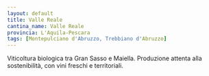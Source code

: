 ```yaml
---
layout: default
title: Valle Reale
cantina_name: Valle Reale
provincia: L'Aquila-Pescara
tags: [Montepulciano d'Abruzzo, Trebbiano d'Abruzzo]
---
```


Viticoltura biologica tra Gran Sasso e Maiella. Produzione attenta alla sostenibilità, con vini freschi e territoriali.

